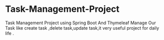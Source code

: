 # Task-Management-Project
Task Management Project using Spring Boot And Thymeleaf Manage Our Task like create task ,delete task,update task,it very useful project for daily life .
